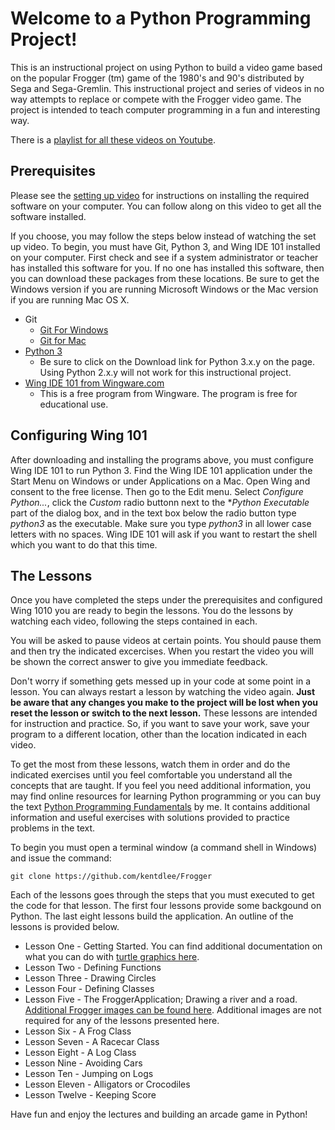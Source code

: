 Welcome to a Python Programming Project!
========================================

This is an instructional project on using Python to build a video game based on the 
popular Frogger (tm) game of the 1980's and 90's distributed by Sega and Sega-Gremlin. 
This instructional project and series of videos in no way attempts to replace or 
compete with the Frogger video game. The project is intended to teach computer programming
in a fun and interesting way. 

There is a [playlist for all these videos on Youtube](https://www.youtube.com/playlist?list=PL8tLy_7ToXL9-Z_5GoWI_01-op8SeyN2E).

Prerequisites
---------------

Please see the [setting up video](http://youtube.com/CSProfessor/) for instructions on 
installing the required software on your computer. You can follow along on this video to get all the software installed. 

If you choose, you may follow the steps below instead of watching the set up video. 
To begin, you must have Git, Python 3, and Wing IDE 101 installed on your computer. First check and see if a system administrator or teacher has installed this software for you. If no one has installed this software, then you can download these packages from these locations. Be sure to get the Windows version if you are running Microsoft Windows or the Mac version if you are running Mac OS X. 

* Git
	+ [Git For Windows](https://git-scm.com/download/win)
	+ [Git for Mac](https://git-scm.com/download/mac)
* [Python 3](https://www.python.org/downloads/)
	+ Be sure to click on the Download link for Python 3.x.y on the page. Using Python 2.x.y will not work for this instructional project. 
* [Wing IDE 101 from Wingware.com](http://wingware.com/downloads/wingide-101/)
	+ This is a free program from Wingware. The program is free for educational use.


Configuring Wing 101
---------------------

After downloading and installing the programs above, you must configure Wing IDE 101 to run Python 3. Find the Wing IDE 101 application under the Start Menu on Windows or under Applications on a Mac. Open Wing and consent to the free license. Then go to the Edit menu. Select *Configure Python...*, click the *Custom* radio buttonn next to the **Python Executable* part of the dialog box, and in the text box below the radio button type *python3* as the executable. Make sure you type *python3* in all lower case letters with no spaces. Wing IDE 101 will ask if you want to restart the shell which you want to do that this time. 

The Lessons
-------------
Once you have completed the steps under the prerequisites and configured Wing 1010 you are ready to begin the lessons. You do the lessons by watching each video, following the steps contained in each. 

You will be asked to pause videos at certain points. You should pause them and then try the indicated excercises. When you restart the video you will be shown the correct answer to give you immediate feedback. 

Don't worry if something gets messed up in your code at some point in a lesson. You can always restart a lesson by watching the video again. **Just be aware that any changes you make to the project will be lost when you reset the lesson or switch to the next lesson.** These lessons are intended for instruction and practice. So, if you want to save your work, save your program to a different location, other than the location indicated in each video. 

To get the most from these lessons, watch them in order and do the indicated exercises until you feel comfortable you understand all the concepts that are taught. If you feel you need additional information, you may find online resources for learning Python programming or you can buy the text [Python Programming Fundamentals](http://www.amazon.com/Programming-Fundamentals-Undergraduate-Computer-Science/dp/1849965366/ref=sr_1_1?ie=UTF8&qid=1457286492&sr=8-1&keywords=python+programming+fundamentals) by me. It contains additional information and useful exercises with solutions provided to practice problems in the text.

To begin you must open a terminal window (a command shell in Windows) and issue the command:
	
	git clone https://github.com/kentdlee/Frogger

Each of the lessons goes through the steps that you must executed to get the code for that lesson. The first four lessons provide some backgound on Python. The last eight lessons build the application. An outline of the lessons is provided below. 

* Lesson One - Getting Started. You can find additional documentation on what you can do with [turtle graphics here](https://docs.python.org/3.5/library/turtle.html). 
* Lesson Two - Defining Functions
* Lesson Three - Drawing Circles
* Lesson Four - Defining Classes
* Lesson Five - The FroggerApplication; Drawing a river and a road. [Additional Frogger images can be found here](http://strategywiki.org/wiki/Frogger/Getting_Started). Additional images are not required for any of the lessons presented here. 
* Lesson Six - A Frog Class
* Lesson Seven - A Racecar Class
* Lesson Eight - A Log Class
* Lesson Nine - Avoiding Cars
* Lesson Ten - Jumping on Logs
* Lesson Eleven - Alligators or Crocodiles
* Lesson Twelve - Keeping Score

Have fun and enjoy the lectures and building an arcade game in Python! 